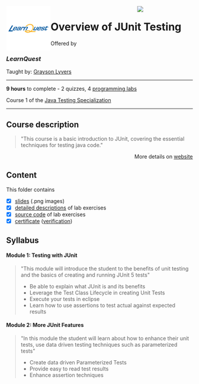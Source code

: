 <a href="https://www.coursera.org/learn/j-unit-testing">
  <img src="/img/Java_Testing_logo.avif" width="150" align="right">
</a>

<img src="/img/LearnQuest_logo.png" width="120" align="left">

# Overview of JUnit Testing

Offered by 
### *LearnQuest*

Taught by: [Grayson Lyvers](https://www.coursera.org/instructor/~80014260)

---

**9 hours** to complete - 2 quizzes, 4 [programming labs](./Labs)

Course 1 of the [Java Testing Specialization](../) 

---

## Course description

>"This course is a basic introduction to JUnit, covering the essential techniques for testing java code."

<p align="right">More details on <a href="https://www.coursera.org/learn/j-unit-testing">website</a></p>

## Content
This folder contains 
- [x] [slides](./Slides/README.md) (.png images)
- [x] [detailed descriptions](./Labs) of lab exercises
- [x] [source code](./Codes/StudentWork/solutions) of lab exercises
- [x] [certificate](./Coursera_Certificate_Overview_of_JUnit_Testing.pdf) ([verification](https://coursera.org/verify/R9DQXAGRSU7S))

## Syllabus

#### Module 1: Testing with JUnit

>"This module will introduce the student to the benefits of unit testing and the basics of creating and running JUnit 5 tests"
>- Be able to explain what JUnit is and its benefits
>- Leverage the Test Class Lifecycle in creating Unit Tests
>- Execute your tests in eclipse
>- Learn how to use assertions to test actual against expected results

#### Module 2: More JUnit Features

>"In this module the student will learn about how to enhance their unit tests, use data driven testing techniques such as parameterized tests"
>- Create data driven Parameterized Tests
>- Provide easy to read test results
>- Enhance assertion techniques
